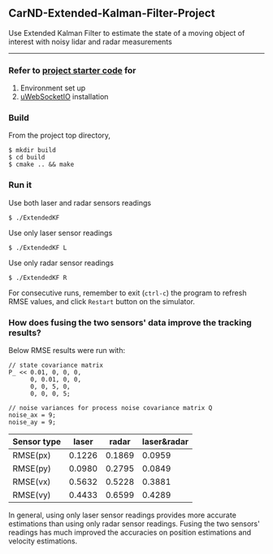 ## CarND-Extended-Kalman-Filter-Project
Use Extended Kalman Filter to estimate the state of a moving object of interest with noisy lidar and radar measurements

---

### Refer to [project starter code](https://github.com/udacity/CarND-Extended-Kalman-Filter-Project) for
1. Environment set up
2. [uWebSocketIO](https://github.com/uNetworking/uWebSockets) installation


### Build
From the project top directory,

```console
$ mkdir build
$ cd build
$ cmake .. && make
```
### Run it
Use both laser and radar sensors readings
```console
$ ./ExtendedKF
```
Use only laser sensor readings
```console
$ ./ExtendedKF L
```
Use only radar sensor readings
```console
$ ./ExtendedKF R
```

For consecutive runs, remember to exit (`ctrl-c`) the program to refresh RMSE values, and click `Restart` button on the simulator.

### How does fusing the two sensors' data improve the tracking results?

Below RMSE results were run with:

```
// state covariance matrix
P_ << 0.01, 0, 0, 0,
      0, 0.01, 0, 0,
      0, 0, 5, 0,
      0, 0, 0, 5;

// noise variances for process noise covariance matrix Q
noise_ax = 9;
noise_ay = 9;
```  

| Sensor type| laser  | radar  | laser&radar |
| ---------- | ------ | ------ | ----------- | 
| RMSE(px)   | 0.1226 | 0.1869 | 0.0959      |
| RMSE(py)   | 0.0980 | 0.2795 | 0.0849      | 
| RMSE(vx)   | 0.5632 | 0.5228 | 0.3881      |
| RMSE(vy)   | 0.4433 | 0.6599 | 0.4289      |

In general, using only laser sensor readings provides more accurate estimations than using only radar sensor readings. Fusing the two sensors' readings has much improved the accuracies on position estimations and velocity estimations.
